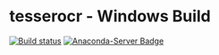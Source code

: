 # tesserocr - Windows Build
[![Build status](https://ci.appveyor.com/api/projects/status/f7x7fn4fj6g9x5b9?svg=true)](https://ci.appveyor.com/project/simonflueckiger/tesserocr-windows-build)
[![Anaconda-Server Badge](https://anaconda.org/simonflueckiger/tesserocr/badges/version.svg)](https://anaconda.org/simonflueckiger/tesserocr)
